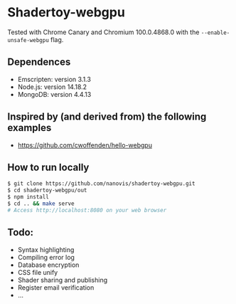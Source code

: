 # Shadertoy-webgpu

Tested with Chrome Canary and Chromium 100.0.4868.0 with the `--enable-unsafe-webgpu` flag.

## Dependences
- Emscripten: version 3.1.3
- Node.js: version 14.18.2
- MongoDB: version 4.4.13

## Inspired by (and derived from) the following examples
- https://github.com/cwoffenden/hello-webgpu

## How to run locally
```sh
$ git clone https://github.com/nanovis/shadertoy-webgpu.git
$ cd shadertoy-webgpu/out
$ npm install
$ cd .. && make serve
# Access http://localhost:8080 on your web browser
```
## Todo:
- Syntax highlighting
- Compiling error log
- Database encryption
- CSS file unify
- Shader sharing and publishing
- Register email verification
- ...
